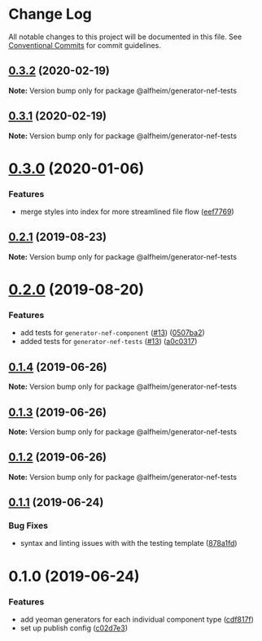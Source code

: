 # Change Log

All notable changes to this project will be documented in this file.
See [Conventional Commits](https://conventionalcommits.org) for commit guidelines.

## [0.3.2](https://github.com/Nasdaq/alfheim/compare/@alfheim/generator-nef-tests@0.3.1...@alfheim/generator-nef-tests@0.3.2) (2020-02-19)

**Note:** Version bump only for package @alfheim/generator-nef-tests





## [0.3.1](https://github.com/Nasdaq/alfheim/compare/@alfheim/generator-nef-tests@0.3.0...@alfheim/generator-nef-tests@0.3.1) (2020-02-19)

**Note:** Version bump only for package @alfheim/generator-nef-tests





# [0.3.0](https://github.com/Nasdaq/alfheim/compare/@alfheim/generator-nef-tests@0.2.1...@alfheim/generator-nef-tests@0.3.0) (2020-01-06)


### Features

* merge styles into index for more streamlined file flow ([eef7769](https://github.com/Nasdaq/alfheim/commit/eef7769))





## [0.2.1](https://github.com/Nasdaq/alfheim/compare/@alfheim/generator-nef-tests@0.2.0...@alfheim/generator-nef-tests@0.2.1) (2019-08-23)

**Note:** Version bump only for package @alfheim/generator-nef-tests





# [0.2.0](https://github.com/Nasdaq/alfheim/compare/@alfheim/generator-nef-tests@0.1.4...@alfheim/generator-nef-tests@0.2.0) (2019-08-20)


### Features

* add tests for `generator-nef-component` ([#13](https://github.com/Nasdaq/alfheim/issues/13)) ([0507ba2](https://github.com/Nasdaq/alfheim/commit/0507ba2))
* added tests for `generator-nef-tests` ([#13](https://github.com/Nasdaq/alfheim/issues/13)) ([a0c0317](https://github.com/Nasdaq/alfheim/commit/a0c0317))





## [0.1.4](https://github.com/Nasdaq/alfheim/compare/@alfheim/generator-nef-tests@0.1.3...@alfheim/generator-nef-tests@0.1.4) (2019-06-26)

**Note:** Version bump only for package @alfheim/generator-nef-tests





## [0.1.3](https://github.com/Nasdaq/alfheim/compare/@alfheim/generator-nef-tests@0.1.1...@alfheim/generator-nef-tests@0.1.3) (2019-06-26)

**Note:** Version bump only for package @alfheim/generator-nef-tests





## [0.1.2](https://github.com/Nasdaq/alfheim/compare/@alfheim/generator-nef-tests@0.1.1...@alfheim/generator-nef-tests@0.1.2) (2019-06-26)

**Note:** Version bump only for package @alfheim/generator-nef-tests





## [0.1.1](https://github.com/Nasdaq/alfheim/compare/@alfheim/generator-nef-tests@0.1.0...@alfheim/generator-nef-tests@0.1.1) (2019-06-24)


### Bug Fixes

* syntax and linting issues with with the testing template ([878a1fd](https://github.com/Nasdaq/alfheim/commit/878a1fd))





# 0.1.0 (2019-06-24)


### Features

* add yeoman generators for each individual component type ([cdf817f](https://github.com/Nasdaq/alfheim/commit/cdf817f))
* set up publish config ([c02d7e3](https://github.com/Nasdaq/alfheim/commit/c02d7e3))
